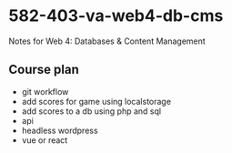 # 582-403-va-web4-db-cms

Notes for Web 4: Databases &amp; Content Management

## Course plan

- git workflow
- add scores for game using localstorage
- add scores to a db using php and sql
- api
- headless wordpress
- vue or react

